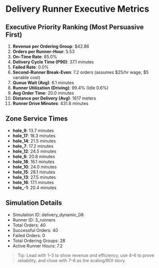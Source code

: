 # Delivery Runner Executive Metrics

## Executive Priority Ranking (Most Persuasive First)
1. **Revenue per Ordering Group**: $42.86
2. **Orders per Runner‑Hour**: 5.53
3. **On‑Time Rate**: 85.0%
4. **Delivery Cycle Time (P90)**: 37.1 minutes
5. **Failed Rate**: 0.0%
6. **Second‑Runner Break‑Even**: 7.2 orders (assumes $25/hr wage, $5 variable cost)
7. **Queue Wait (Avg)**: 6.1 minutes
8. **Runner Utilization (Driving)**: 99.4% (Idle 0.6%)
9. **Avg Order Time**: 20.0 minutes
10. **Distance per Delivery (Avg)**: 1617 meters
11. **Runner Drive Minutes**: 431.8 minutes

## Zone Service Times
- **hole_9**: 13.7 minutes
- **hole_17**: 18.3 minutes
- **hole_14**: 21.5 minutes
- **hole_7**: 17.2 minutes
- **hole_12**: 24.5 minutes
- **hole_6**: 20.8 minutes
- **hole_18**: 16.1 minutes
- **hole_10**: 24.0 minutes
- **hole_15**: 28.1 minutes
- **hole_13**: 27.5 minutes
- **hole_16**: 17.1 minutes
- **hole_-1**: 20.4 minutes


## Simulation Details
- Simulation ID: delivery_dynamic_08
- Runner ID: 3_runners
- Total Orders: 40
- Successful Orders: 40
- Failed Orders: 0
- Total Ordering Groups: 28
- Active Runner Hours: 7.2

> Tip: Lead with 1–3 to show revenue and efficiency, use 4–6 to prove reliability, and close with 7–8 as the scaling/ROI story.
